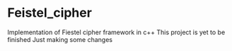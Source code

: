 # Feistel_cipher
Implementation of Fiestel cipher framework in c++
This project is yet to be finished 
Just making some changes 